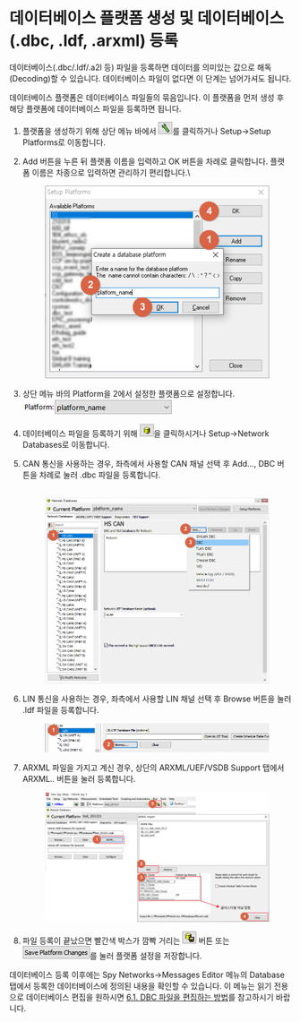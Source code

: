 # 데이터베이스 플랫폼 생성 및 데이터베이스(.dbc, .ldf, .arxml) 등록

데이터베이스(.dbc/.ldf/.a2l 등) 파일을 등록하면 데이터를 의미있는 값으로 해독(Decoding)할 수 있습니다. 데이터베이스 파일이 없다면 이 단계는 넘어가셔도 됩니다.

데이터베이스 플랫폼은 데이터베이스 파일들의 묶음입니다. 이 플랫폼을 먼저 생성 후 해당 플랫폼에 데이터베이스 파일을 등록하면 됩니다.

1. 플랫폼을 생성하기 위해 상단 메뉴 바에서 ![](../.gitbook/assets/2022-01-04-15-48-02.png)를 클릭하거나 Setup->Setup Platforms로 이동합니다.
2.  Add 버튼을 누른 뒤 플랫폼 이름을 입력하고 OK 버튼을 차례로 클릭합니다. 플랫폼 이름은 차종으로 입력하면 관리하기 편리합니다.\


    <figure><img src="../.gitbook/assets/2022-01-04-16-09-17.png" alt=""><figcaption></figcaption></figure>
3. 상단 메뉴 바의 Platform을 2에서 설정한 플랫폼으로 설정합니다.\
   ![](../.gitbook/assets/2022-01-04-16-13-51.png)
4. 데이터베이스 파일을 등록하기 위해 ![](<../.gitbook/assets/Network Databases icon.png>)을 클릭하시거나 Setup->Network Databases로 이동합니다.
5.  CAN 통신을 사용하는 경우, 좌측에서 사용할 CAN 채널 선택 후 Add..., DBC 버튼을 차례로 눌러 .dbc 파일을 등록합니다.\
    \
    &#x20;

    <figure><img src="../.gitbook/assets/2022-01-04-16-21-27.png" alt=""><figcaption></figcaption></figure>
6.  LIN 통신을 사용하는 경우, 좌측에서 사용할 LIN 채널 선택 후 Browse 버튼을 눌러 .ldf 파일을 등록합니다.&#x20;

    <figure><img src="../.gitbook/assets/2022-01-04-16-30-31 (1).png" alt=""><figcaption></figcaption></figure>
7.  ARXML 파일을 가지고 계신 경우, 상단의 ARXML/UEF/VSDB Support 탭에서 ARXML.. 버튼을 눌러 등록합니다.\
    &#x20;

    <figure><img src="../.gitbook/assets/2022-01-06-17-44-46.png" alt=""><figcaption></figcaption></figure>
8. 파일 등록이 끝났으면 빨간색 박스가 깜빡 거리는 ![](../.gitbook/assets/2022-01-04-16-24-53.png) 버튼 또는 ![](../.gitbook/assets/2022-01-04-16-25-23.png)를 눌러 플랫폼 설정을 저장합니다.

데이터베이스 등록 이후에는 Spy Networks->Messages Editor 메뉴의 Database 탭에서 등록한 데이터베이스에 정의된 내용을 확인할 수 있습니다. 이 메뉴는 읽기 전용으로 데이터베이스 편집을 원하시면 [6.1. DBC 파일을 편집하는 방법](데이터베이스-플랫폼-생성-및-데이터베이스dbc-ldf-arxml-등록.md#61-dbc-파일을-편집하는-방법)를 참고하시기 바랍니다.
